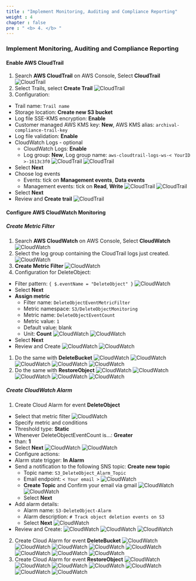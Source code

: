 ```yaml
---
title : "Implement Monitoring, Auditing and Compliance Reporting"
weight : 4
chapter : false
pre : " <b> 4. </b> "
---
```


### Implement Monitoring, Auditing and Compliance Reporting

#### Enable AWS CloudTrail

1. Search **AWS CloudTrail** on AWS Console, Select **CloudTrail**
![CloudTrail](/images/4//CloudTrail-1.png)
2. Select Trails, select **Create Trail**
![CloudTrail](/images/4//CloudTrail-2.png)
3. Configuration:
- Trail name: `Trail name`
- Storage location: **Create new S3 bucket**
- Log file SSE-KMS encryption: **Enable**
- Customer managed AWS KMS key: **New**, AWS KMS alias: `archival-compliance-trail-key`
- Log file validation: **Enable**
- CloudWatch Logs - optional
  - CloudWatch Logs: **Enable**
  - Log group: **New**, Log group name: `aws-cloudtrail-logs-ws-< YourID >-1613c3f0`
![CloudTrail](/images/4//CloudTrail-3.png)
![CloudTrail](/images/4//CloudTrail-4.png)
- Select **Next**
- Choose log events
  - Events: tick on **Management events**, **Data events**
  - Management events: tick on **Read**, **Write**
![CloudTrail](/images/4//CloudTrail-5.png)
![CloudTrail](/images/4//CloudTrail-6.png)
- Select **Next**
- Review and **Create trail**
![CloudTrail](/images/4//CloudTrail-7.png)
#### Configure AWS CloudWatch Monitoring
##### Create Metric Filter
1. Search **AWS CloudWatch** on AWS Console, Select **CloudWatch**
![CloudWatch](/images/4//CloudWatch-1.png)
2. Select the log group containing the CloudTrail logs just created.
![CloudWatch](/images/4//CloudWatch-2.png)
3. **Create Metric Filter**
![CloudWatch](/images/4//CloudWatch-3.png)
4. Configuration for DeleteObject: 
- Filter pattern: `{ $.eventName = "DeleteObject" }`
![CloudWatch](/images/4//CloudWatch-4.png)
- Select **Next**
- **Assign metric**
  - Filter name: `DeleteObjectEventMetricFilter`
  - Metric namespace: `S3/DeleteObjectMonitoring`
  - Metric name: `DeleteObjectEventCount`
  - Metric value: `1`
  - Default value: blank
  - Unit: **Count**
![CloudWatch](/images/4//CloudWatch-5.png)
![CloudWatch](/images/4//CloudWatch-6.png)
- Select **Next**
- Review and Create
![CloudWatch](/images/4//CloudWatch-7.png)
![CloudWatch](/images/4//CloudWatch-8.png)

1. Do the same with **DeleteBucket**
![CloudWatch](/images/4//CloudWatch-19.png)
![CloudWatch](/images/4//CloudWatch-20.png)
![CloudWatch](/images/4//CloudWatch-21.png)
![CloudWatch](/images/4//CloudWatch-22.png)
![CloudWatch](/images/4//CloudWatch-23.png)
1. Do the same with **RestoreObject**
![CloudWatch](/images/4//CloudWatch-24.png)
![CloudWatch](/images/4//CloudWatch-25.png)
![CloudWatch](/images/4//CloudWatch-26.png)
![CloudWatch](/images/4//CloudWatch-27.png)
![CloudWatch](/images/4//CloudWatch-28.png)

##### Create CloudWatch Alarm
1. Create Cloud Alarm for event **DeleteObject**
- Select that metric filter
![CloudWatch](/images/4//CloudWatch-9.png)
- Specify metric and conditions
 - Threshold type: **Static**
 - Whenever DeleteObjectEventCount is...: **Greater**
 - than: **1**
- Select **Next**
![CloudWatch](/images/4//CloudWatch-10.png)
![CloudWatch](/images/4//CloudWatch-11.png)
- Configure actions:
 - Alarm state trigger: **In Alarm**
 - Send a notification to the following SNS topic: **Create new topic**
   - Topic name: `S3_DeleteObject_Alarm_Topic`
   - Email endpoint: `< Your email >`
![CloudWatch](/images/4//CloudWatch-12.png)
   - **Create Topic** and Confirm your email via gmail 
![CloudWatch](/images/4//CloudWatch-13.png)
![CloudWatch](/images/4//CloudWatch-14.png)
   - Select **Next**  
 - Add alarm details:
   - Alarm name: `S3-DeleteObject-Alarm`
   - Alarm description: `# Track object deletion events on S3`
   - Select **Next**
![CloudWatch](/images/4//CloudWatch-15.png)
 - Review and Create:
![CloudWatch](/images/4//CloudWatch-16.png)
![CloudWatch](/images/4//CloudWatch-17.png)
![CloudWatch](/images/4//CloudWatch-18.png)
2. Create Cloud Alarm for event **DeleteBucket**
![CloudWatch](/images/4//CloudWatch-29.png)
![CloudWatch](/images/4//CloudWatch-30.png)
![CloudWatch](/images/4//CloudWatch-31.png)
![CloudWatch](/images/4//CloudWatch-32.png)
![CloudWatch](/images/4//CloudWatch-33.png)
![CloudWatch](/images/4//CloudWatch-34.png)
![CloudWatch](/images/4//CloudWatch-35.png)
![CloudWatch](/images/4//CloudWatch-36.png)
3. Create Cloud Alarm for event **RestoreObject**
![CloudWatch](/images/4//CloudWatch-37.png)
![CloudWatch](/images/4//CloudWatch-38.png)
![CloudWatch](/images/4//CloudWatch-39.png)
![CloudWatch](/images/4//CloudWatch-40.png)
![CloudWatch](/images/4//CloudWatch-41.png)
![CloudWatch](/images/4//CloudWatch-42.png)
![CloudWatch](/images/4//CloudWatch-43.png)
